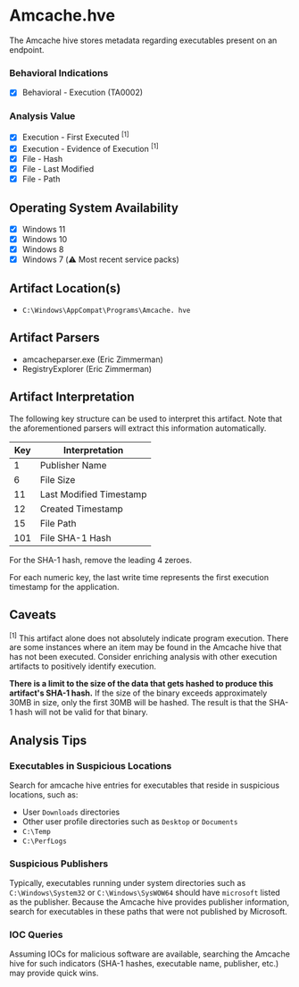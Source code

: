 # Amcache.hve
The Amcache hive stores metadata regarding executables present on an endpoint. 

### Behavioral Indications
 - [x] Behavioral - Execution (TA0002)

### Analysis Value
 - [x] Execution - First Executed <sup>[1]</sup>
 - [x] Execution - Evidence of Execution <sup>[1]</sup>
 - [x] File - Hash
 - [x] File - Last Modified
 - [x] File - Path

## Operating System Availability
 - [x] Windows 11
 - [x] Windows 10
 - [x] Windows 8
 - [x] Windows 7 (⚠️ Most recent service packs)

## Artifact Location(s)
- `C:\Windows\AppCompat\Programs\Amcache. hve`

## Artifact Parsers
 - amcacheparser.exe (Eric Zimmerman)
 - RegistryExplorer (Eric Zimmerman)

## Artifact Interpretation
The following key structure can be used to interpret this artifact. Note that the aforementioned parsers will extract this information automatically.

| Key | Interpretation | 
| - | - |
| 1 | Publisher Name |
| 6 | File Size |
| 11 | Last Modified Timestamp |
| 12 | Created Timestamp |
| 15 | File Path |
| 101 | File SHA-1 Hash |

For the SHA-1 hash, remove the leading 4 zeroes. 

For each numeric key, the last write time represents the first execution timestamp for the application. 

## Caveats
<sup>[1]</sup> This artifact alone does not absolutely indicate program execution. There are some instances where an item may be found in the Amcache hive that has not been executed. Consider enriching analysis with other execution artifacts to positively identify execution.

**There is a limit to the size of the data that gets hashed to produce this artifact's SHA-1 hash.** If the size of the binary exceeds approximately 30MB in size, only the first 30MB will be hashed. The result is that the SHA-1 hash will not be valid for that binary. 

## Analysis Tips

### Executables in Suspicious Locations
Search for amcache hive entries for executables that reside in suspicious locations, such as:

 - User `Downloads` directories
 - Other user profile directories such as `Desktop` or `Documents`
 - `C:\Temp`
 - `C:\PerfLogs`

### Suspicious Publishers
Typically, executables running under system directories such as `C:\Windows\System32` or `C:\Windows\SysWOW64` should have `microsoft` listed as the publisher. Because the Amcache hive provides publisher information, search for executables in these paths that were not published by Microsoft.

### IOC Queries
Assuming IOCs for malicious software are available, searching the Amcache hive for such indicators (SHA-1 hashes, executable name, publisher, etc.) may provide quick wins.
